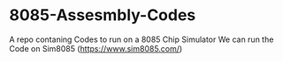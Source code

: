 # 8085-Assesmbly-Codes
A repo contaning Codes to run on a 8085 Chip Simulator
We can run the Code on Sim8085 (https://www.sim8085.com/)
